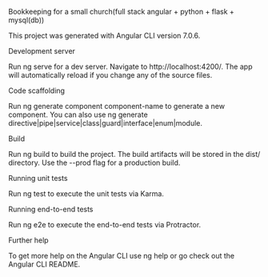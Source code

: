 Bookkeeping for a small church(full stack angular + python + flask + mysql(db))

This project was generated with Angular CLI version 7.0.6.

Development server

Run ng serve for a dev server. Navigate to http://localhost:4200/. The app will automatically reload if you change any of the source files.

Code scaffolding

Run ng generate component component-name to generate a new component. You can also use ng generate directive|pipe|service|class|guard|interface|enum|module.

Build

Run ng build to build the project. The build artifacts will be stored in the dist/ directory. Use the --prod flag for a production build.

Running unit tests

Run ng test to execute the unit tests via Karma.

Running end-to-end tests

Run ng e2e to execute the end-to-end tests via Protractor.

Further help

To get more help on the Angular CLI use ng help or go check out the Angular CLI README.